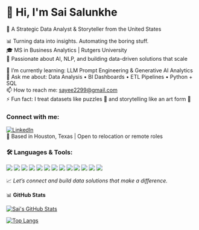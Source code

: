 # 👋 Hi, I'm Sai Salunkhe  
🎯 A Strategic Data Analyst & Storyteller from the United States  


📊 Turning data into insights. Automating the boring stuff.  
🎓 MS in Business Analytics | Rutgers University  
🧠 Passionate about AI, NLP, and building data-driven solutions that scale  


🌱 I’m currently learning: LLM Prompt Engineering & Generative AI Analytics  
💬 Ask me about: Data Analysis • BI Dashboards • ETL Pipelines • Python + SQL  
📫 How to reach me: sayee2299@gmail.com  
⚡ Fun fact: I treat datasets like puzzles 🧩 and storytelling like an art form 🎨  


### Connect with me:  
[![LinkedIn](https://img.shields.io/badge/LinkedIn-blue?logo=linkedin&logoColor=white)](https://www.linkedin.com/in/sais99/)  
📍 Based in Houston, Texas | Open to relocation or remote roles  


### 🛠️ Languages & Tools:

<p float="left">
  <img src="https://img.shields.io/badge/-Python-3776AB?logo=python&logoColor=white" />
  <img src="https://img.shields.io/badge/-SQL-336791?logo=postgresql&logoColor=white" />
  <img src="https://img.shields.io/badge/-Tableau-E97627?logo=tableau&logoColor=white" />
  <img src="https://img.shields.io/badge/-Power%20BI-F2C811?logo=powerbi&logoColor=black" />
  <img src="https://img.shields.io/badge/-Snowflake-56B9EB?logo=snowflake&logoColor=white" />
  <img src="https://img.shields.io/badge/-Airflow-017CEE?logo=apache%20airflow&logoColor=white" />
  <img src="https://img.shields.io/badge/-Git-F05032?logo=git&logoColor=white" />
  <img src="https://img.shields.io/badge/-Pandas-150458?logo=pandas&logoColor=white" />
  <img src="https://img.shields.io/badge/-NumPy-013243?logo=numpy&logoColor=white" />
  <img src="https://img.shields.io/badge/-Scikit--Learn-F7931E?logo=scikit-learn&logoColor=white" />
  <img src="https://img.shields.io/badge/-Jupyter-F37626?logo=jupyter&logoColor=white" />
  <img src="https://img.shields.io/badge/-HTML5-E34F26?logo=html5&logoColor=white" />
  <img src="https://img.shields.io/badge/-CSS3-1572B6?logo=css3&logoColor=white" />
</p>


📈 *Let’s connect and build data solutions that make a difference.*


📊 **GitHub Stats**

[![Sai's GitHub Stats](https://github-readme-stats.vercel.app/api?username=sayeesal1999&show_icons=true&theme=radical&hide_border=true&title_color=ff69b4&icon_color=ffb86c)](https://github.com/sayeesal1999/github-readme-stats)

[![Top Langs](https://github-readme-stats.vercel.app/api/top-langs/?username=sayeesal1999&layout=compact&theme=radical&hide_border=true&title_color=ff69b4)](https://github.com/sayeesal1999/github-readme-stats)
